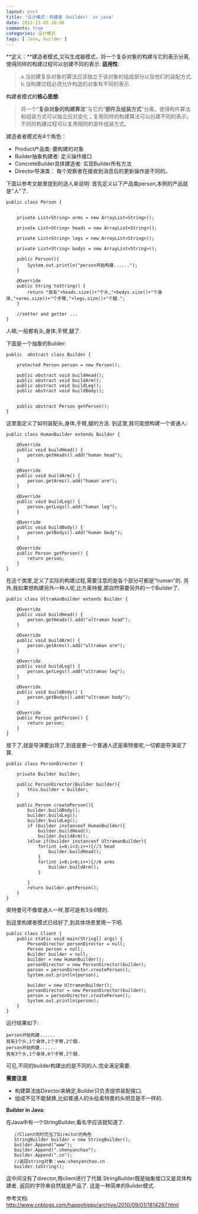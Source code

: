 ```yaml
---
layout: post
title: "设计模式：构建者（builder） in java"
date: 2012-11-05 20:08
comments: true
categories: 设计模式
tags: [ Java, builder ]
---
```

**定义：**建造者模式,又叫生成器模式，将一个复杂对象的构建与它的表示分离,使得同样的构建过程可以创建不同的表示.
**适用性**:
>a.当创建复杂对象的算法应该独立于该对象的组成部分以及他们的装配方式.
>b.当构建过程必须允许构造的对象有不同的表示.

构建者模式的**核心思想**:
>将一个“**复杂对象的构建算法**”与它的“**部件及组装方式**”分离，使得构件算法和组装方式可以独立应对变化；复用同样的构建算法可以创建不同的表示，不同的构建过程可以复用相同的部件组装方式。


建造者者模式有4个角色：

* Product产品类:
要构建的对象
* Builder抽象构建者:
定义操作接口
* ConcreteBuilder具体建造者:
实现Builder所有方法
* Director导演类：
每个观察者在接收到消息后的更新操作是不同的。

<!--more-->
下面以参考文献里提到的造人来说明:
首先定义以下产品类person,本例的产品就是"人"了.

    public class Person {


        private List<String> arms = new ArrayList<String>();

        private List<String> heads = new ArrayList<String>();

        private List<String> legs = new ArrayList<String>();

        private List<String> bodys = new ArrayList<String>();

        public Person(){
            System.out.println("person开始构建......");
        }

        @Override
        public String toString() {
            return "我有"+heads.size()+"个头,"+bodys.size()+"个身体,"+arms.size()+"个手臂,"+legs.size()+"个腿.";
        }

        //setter and getter ...
    }
人嘛,一般都有头,身体,手臂,腿了.

下面是一个抽象的Builder:

    public  abstract class Builder {

        protected Person person = new Person();

        public abstract void buildHead();
        public abstract void buildArm();
        public abstract void buildLeg();
        public abstract void buildBody();


        public abstract Person getPerson();
    }
这里面定义了如何装配头,身体,手臂,腿的方法.
到这里,我可能想构建一个普通人:

    public class HumanBuilder extends Builder {

        @Override
        public void buildHead() {
            person.getHeads().add("human head");
        }

        @Override
        public void buildArm() {
            person.getArms().add("human arm");
        }

        @Override
        public void buildLeg() {
            person.getLegs().add("human leg");
        }

        @Override
        public void buildBody() {
            person.getBodys().add("human body");
        }

        @Override
        public Person getPerson() {
            return person;
        }
    }
在这个类里,定义了实际的构建过程,需要注意的是各个部分可都是"human"的.
另外,我如果想构建另外一种人呢,比方奥特曼,那自然需要另外的一个Builder了.

    public class UltramanBuilder extends Builder {

        @Override
        public void buildHead() {
            person.getHeads().add("ultraman head");
        }

        @Override
        public void buildArm() {
            person.getArms().add("ultraman arm");
        }

        @Override
        public void buildLeg() {
            person.getLegs().add("ultraman leg");
        }

        @Override
        public void buildBody() {
            person.getBodys().add("ultraman body");
        }

        @Override
        public Person getPerson() {
            return person;
        }
    }
接下了,就是导演要出场了,到底是要一个普通人还是奥特曼呢,一切都是导演说了算.

    public class PersonDirector {

        private Builder builder;

        public PersonDirector(Builder builder){
            this.builder = builder;
        }

        public Person createPerson(){
            builder.buildBody();
            builder.buildLeg();
            builder.buildLeg();
            if (builder instanceof HumanBuilder){
                builder.buildHead();
                builder.buildArm();
            }else if(builder instanceof UltramanBuilder){
                for(int i=0;i<3;i++){//3 head
                    builder.buildHead();
                }
                for(int i=0;i<6;i++){//6 arms
                    builder.buildArm();
                }

            }
            return builder.getPerson();
        }
    }
奥特曼可不像普通人一样,那可是有3头6臂的.

到这里构建者模式已经好了,到具体场景里用一下吧.

    public class Client {
        public static void main(String[] args) {
            PersonDirector personDirector = null;
            Person person = null;
            Builder builder = null;
            builder = new HumanBuilder();
            personDirector = new PersonDirector(builder);
            person = personDirector.createPerson();
            System.out.println(person);

            builder = new UltramanBuilder();
            personDirector = new PersonDirector(builder);
            person = personDirector.createPerson();
            System.out.println(person);
        }
    }
运行结果如下:

    person开始构建......
    我有1个头,1个身体,1个手臂,2个腿.
    person开始构建......
    我有3个头,1个身体,6个手臂,2个腿.

可见,不同的builder构建出的是不同的人.完全满足需要.

**需要注意**
* 构建算法由Director来确定,Builder只负责提供装配接口.
* 组成不见不能替换,比如普通人的头给奥特曼的头明显是不一样的.

**Builder in Java**:

在Java中有一个StringBuilder,看名字应该就知道了.

       //Client同时充当了Director的角色
       StringBuilder builder = new StringBuilder();
       builder.Append("www");
       builder.Append(".shenyanchao");
       builder.Append(".cn");
       //返回string对象：www.shenyanchao.cn
       builder.toString();

这中间没有了director,用client进行了代替.StringBuilder既是抽象接口又是具体构建者. 返回的字符串自然就是产品了. 这是一种简单的Builder模式.


参考文档:
<http://www.cnblogs.com/happyhippy/archive/2010/09/01/1814287.html>
